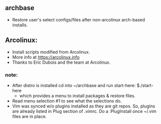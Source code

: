  ## archbase
  * Restore user's select configs/files after non-arcolinux arch-based installs.

 ## Arcolinux:
  * Install scripts modified from Arcolinux.
  * More info at https://arcolinux.info
  * Thanks to Eric Dubois and the team at Arcolinux.

 ### note:
 
  * After distro is installed cd into ~/archbase and run start-here:
       $./start-here
    - which provides a menu to install packages & restore files.
  * Read menu selection #1 to see what the selections do. 
  * Vim was synced w/o plugins installed as they are git repos.
	  So, plugins are already listed in Plug section of .vimrc.
	  Do a :PlugInstall once ~/.vim files are in place.
